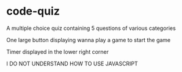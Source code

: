 # code-quiz

A multiple choice quiz containing 5 questions of various categories

One large button displaying wanna play a game to start the game

Timer displayed in the lower right corner

I DO NOT UNDERSTAND HOW TO USE JAVASCRIPT